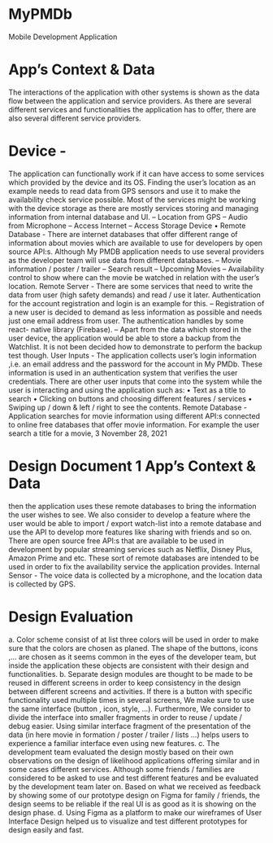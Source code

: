 # MyPMDb
Mobile Development Application
# App’s Context & Data
The interactions of the application with
other systems is shown as the data flow between the application and service providers. As there
are several different services and functionalities the application has to offer, there are also several
different service providers.
# Device -
The application can functionally work if it can have access to some services which
provided by the device and its OS. Finding the user’s location as an example needs to read
data from GPS sensors and use it to make the availability check service possible. Most of
the services might be working with the device storage as there are mostly services storing
and managing information from internal database and UI.
– Location from GPS
– Audio from Microphone
– Access Internet
– Access Storage Device
• Remote Database - There are internet databases that offer different range of information
about movies which are available to use for developers by open source API:s. Although My
PMDB application needs to use several providers as the developer team will use data from
different databases.
– Movie information / poster / trailer
– Search result
– Upcoming Movies
– Availability control to show where can the movie be watched in relation with the user’s
location.
Remote Server - There are some services that need to write the data from user (high safety
demands) and read / use it later. Authentication for the account registration and login is
an example for this.
– Registration of a new user is decided to demand as less information as possible and
needs just one email address from user. The authentication handles by some react-
native library (Firebase).
– Apart from the data which stored in the user device, the application would be able
to store a backup from the Watchlist. It is not been decided how to demonstrate to
perform the backup test though.
User Inputs - The application collects user’s login information ,i.e. an email address and the
password for the account in My PMDb. These information is used in an authentication system
that verifies the user credentials. There are other user inputs that come into the system while the
user is interacting and using the application such as:
• Text as a title to search
• Clicking on buttons and choosing different features / services
• Swiping up / down & left / right to see the contents.
Remote Database - Application searches for movie information using different API:s connected to
online free databases that offer movie information. For example the user search a title for a movie,
3 November 28, 2021
# Design Document 1 App’s Context & Data
then the application uses these remote databases to bring the information the user wishes to see.
We also consider to develop a feature where the user would be able to import / export watch-list
into a remote database and use the API to develop more features like sharing with friends and so
on.
There are open source free API:s that are available to be used in development by popular streaming
services such as Netflix, Disney Plus, Amazon Prime and etc. These sort of remote databases are
intended to be used in order to fix the availability service the application provides.
Internal Sensor - The voice data is collected by a microphone, and the location data is collected
by GPS.
# Design Evaluation
a. Color scheme consist of at list three colors will be used in order to make sure that the colors
are chosen as planed. The shape of the buttons, icons ,... are chosen as it seems common in
the eyes of the developer team, but inside the application these objects are consistent with
their design and functionalities.
b. Separate design modules are thought to be made to be reused in different screens in order to
keep consistency in the design between different screens and activities. If there is a button
with specific functionality used multiple times in several screens, We make sure to use the
same interface (button , icon, style, ...). Furthermore, We consider to divide the interface
into smaller fragments in order to reuse / update / debug easier. Using similar interface
fragment of the presentation of the data (in here movie in formation / poster / trailer / lists
...) helps users to experience a familiar interface even using new features.
c. The development team evaluated the design mostly based on their own observations on
the design of likelihood applications offering similar and in some cases different services.
Although some friends / families are considered to be asked to use and test different features
and be evaluated by the development team later on. Based on what we received as feedback
by showing some of our prototype design on Figma for family / friends, the design seems to
be reliable if the real UI is as good as it is showing on the design phase.
d. Using Figma as a platform to make our wireframes of User Interface Design helped us to
visualize and test different prototypes for design easily and fast.
